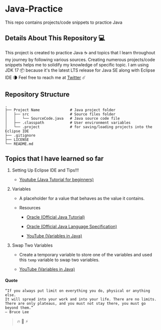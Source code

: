 # Java-Practice
This repo contains projects/code snippets to practice Java



## Details About This Repository :computer:

This project is created to practice Java :coffee: and topics that I learn throughout my journey by following various sources. Creating numerous projects/code snippets helps me to solidify my knowledge of specific topic. I am using JDK 17 :package: because it's the latest LTS release for Java SE along with Eclipse IDE :waning_crescent_moon: Feel free to reach me at [Twitter](https://twitter.com/hmjatt/) :comet:




## Repository Structure

    .
    ├── Project Name              # Java project folder
    │   ├── src                   # Source files folder
    │   │   └── SourceCode.java   # Java source code file
    │   ├── .classpath            # User environment variables
    │   └── .project              # for saving/loading projects into the Eclipse IDE
    ├── .gitignore
    ├── LICENSE
    └── README.md



## Topics that I have learned so far

1. Setting Up Eclipse IDE and Tips!!!

	- [Youtube (Java Tutorial for beginners)](https://www.youtube.com/watch?v=NBIUbTddde4&list=PLZPZq0r_RZOMhCAyywfnYLlrjiVOkdAI1&index=1)


2. Variables

	- A placeholder for a value that behaves as the value it contains.

	- Resources
		- [Oracle (Official Java Tutorial)](https://docs.oracle.com/javase/tutorial/java/nutsandbolts/variables.html)

		- [Oracle (Official Java Language Specification)](https://docs.oracle.com/javase/specs/jls/se17/html/jls-4.html)

		- [YouTube (Variables in Java)](https://www.youtube.com/watch?v=so1iUWaLmKA&list=PLZPZq0r_RZOMhCAyywfnYLlrjiVOkdAI1&index=2)
	
	<!-- ![This is an image]() -->


3. Swap Two Variables
	- Create a temporary variable to store one of the variables and used this `temp` variable to swap two variables.

	- [YouTube (Variables in Java)](https://www.youtube.com/watch?v=G0mFJUFMzjs&list=PLZPZq0r_RZOMhCAyywfnYLlrjiVOkdAI1&index=3)

	<!-- ![This is an image]() -->



#### Quote

    “If you always put limit on everything you do, physical or anything else.
	It will spread into your work and into your life. There are no limits.
	There are only plateaus, and you must not stay there, you must go beyond them.”
    — Bruce Lee
>  	
> :fire: :milky_way: :zap: